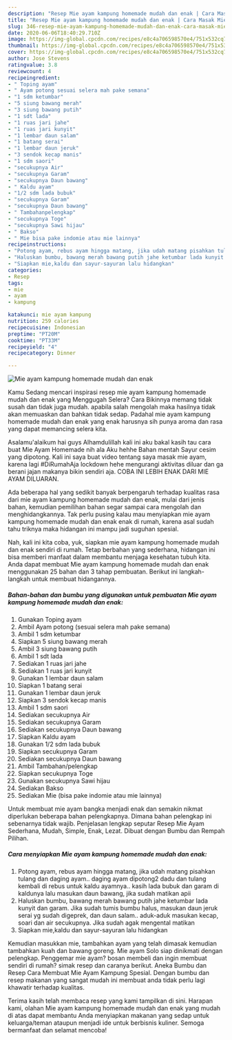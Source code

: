 ```yaml
---
description: "Resep Mie ayam kampung homemade mudah dan enak | Cara Masak Mie ayam kampung homemade mudah dan enak Yang Bikin Ngiler"
title: "Resep Mie ayam kampung homemade mudah dan enak | Cara Masak Mie ayam kampung homemade mudah dan enak Yang Bikin Ngiler"
slug: 346-resep-mie-ayam-kampung-homemade-mudah-dan-enak-cara-masak-mie-ayam-kampung-homemade-mudah-dan-enak-yang-bikin-ngiler
date: 2020-06-06T18:40:29.710Z
image: https://img-global.cpcdn.com/recipes/e8c4a706598570e4/751x532cq70/mie-ayam-kampung-homemade-mudah-dan-enak-foto-resep-utama.jpg
thumbnail: https://img-global.cpcdn.com/recipes/e8c4a706598570e4/751x532cq70/mie-ayam-kampung-homemade-mudah-dan-enak-foto-resep-utama.jpg
cover: https://img-global.cpcdn.com/recipes/e8c4a706598570e4/751x532cq70/mie-ayam-kampung-homemade-mudah-dan-enak-foto-resep-utama.jpg
author: Jose Stevens
ratingvalue: 3.8
reviewcount: 4
recipeingredient:
- " Toping ayam"
- " Ayam potong sesuai selera mah pake semana"
- "1 sdm ketumbar"
- "5 siung bawang merah"
- "3 siung bawang putih"
- "1 sdt lada"
- "1 ruas jari jahe"
- "1 ruas jari kunyit"
- "1 lembar daun salam"
- "1 batang serai"
- "1 lembar daun jeruk"
- "3 sendok kecap manis"
- "1 sdm saori"
- "secukupnya Air"
- "secukupnya Garam"
- "secukupnya Daun bawang"
- " Kaldu ayam"
- "1/2 sdm lada bubuk"
- "secukupnya Garam"
- "secukupnya Daun bawang"
- " Tambahanpelengkap"
- "secukupnya Toge"
- "secukupnya Sawi hijau"
- " Bakso"
- " Mie bisa pake indomie atau mie lainnya"
recipeinstructions:
- "Potong ayam, rebus ayam hingga matang, jika udah matang pisahkan tulang dan daging ayam.. daging ayam dipotong2 dadu dan tulang kembali di rebus untuk kaldu ayamnya.. kasih lada bubuk dan garam di kaldunya lalu masukan daun bawang, jika sudah matikan apii"
- "Haluskan bumbu, bawang merah bawang putih jahe ketumbar lada kunyit dan garam. Jika sudah tumis bumbu halus, masukan daun jeruk serai yg sudah digeprek, dan daun salam.. aduk-aduk masukan kecap, soari dan air secukupnya. Jika sudah agak mengental matikan"
- "Siapkan mie,kaldu dan sayur-sayuran lalu hidangkan"
categories:
- Resep
tags:
- mie
- ayam
- kampung

katakunci: mie ayam kampung 
nutrition: 259 calories
recipecuisine: Indonesian
preptime: "PT20M"
cooktime: "PT33M"
recipeyield: "4"
recipecategory: Dinner

---
```



![Mie ayam kampung homemade mudah dan enak](https://img-global.cpcdn.com/recipes/e8c4a706598570e4/751x532cq70/mie-ayam-kampung-homemade-mudah-dan-enak-foto-resep-utama.jpg)

Kamu Sedang mencari inspirasi resep mie ayam kampung homemade mudah dan enak yang Menggugah Selera? Cara Bikinnya memang tidak susah dan tidak juga mudah. apabila salah mengolah maka hasilnya tidak akan memuaskan dan bahkan tidak sedap. Padahal mie ayam kampung homemade mudah dan enak yang enak harusnya sih punya aroma dan rasa yang dapat memancing selera kita.

Asalamu&#39;alaikum hai guys Alhamdulillah kali ini aku bakal kasih tau cara buat Mie Ayam Homemade nih ala Aku hehhe Bahan mentah Sayur cesim yang dipotong. Kali ini saya buat video tentang saya masak mie ayam, karena lagi #DiRumahAja lockdown hehe mengurangi aktivitas diluar dan ga berani jajan makanya bikin sendiri aja. COBA INI LEBIH ENAK DARI MIE AYAM DILUARAN.

Ada beberapa hal yang sedikit banyak berpengaruh terhadap kualitas rasa dari mie ayam kampung homemade mudah dan enak, mulai dari jenis bahan, kemudian pemilihan bahan segar sampai cara mengolah dan menghidangkannya. Tak perlu pusing kalau mau menyiapkan mie ayam kampung homemade mudah dan enak enak di rumah, karena asal sudah tahu triknya maka hidangan ini mampu jadi suguhan spesial.


Nah, kali ini kita coba, yuk, siapkan mie ayam kampung homemade mudah dan enak sendiri di rumah. Tetap berbahan yang sederhana, hidangan ini bisa memberi manfaat dalam membantu menjaga kesehatan tubuh kita. Anda dapat membuat Mie ayam kampung homemade mudah dan enak menggunakan 25 bahan dan 3 tahap pembuatan. Berikut ini langkah-langkah untuk membuat hidangannya.

<!--inarticleads1-->

##### Bahan-bahan dan bumbu yang digunakan untuk pembuatan Mie ayam kampung homemade mudah dan enak:

1. Gunakan  Toping ayam
1. Ambil  Ayam potong (sesuai selera mah pake semana)
1. Ambil 1 sdm ketumbar
1. Siapkan 5 siung bawang merah
1. Ambil 3 siung bawang putih
1. Ambil 1 sdt lada
1. Sediakan 1 ruas jari jahe
1. Sediakan 1 ruas jari kunyit
1. Gunakan 1 lembar daun salam
1. Siapkan 1 batang serai
1. Gunakan 1 lembar daun jeruk
1. Siapkan 3 sendok kecap manis
1. Ambil 1 sdm saori
1. Sediakan secukupnya Air
1. Sediakan secukupnya Garam
1. Sediakan secukupnya Daun bawang
1. Siapkan  Kaldu ayam
1. Gunakan 1/2 sdm lada bubuk
1. Siapkan secukupnya Garam
1. Sediakan secukupnya Daun bawang
1. Ambil  Tambahan/pelengkap
1. Siapkan secukupnya Toge
1. Gunakan secukupnya Sawi hijau
1. Sediakan  Bakso
1. Sediakan  Mie (bisa pake indomie atau mie lainnya)


Untuk membuat mie ayam bangka menjadi enak dan semakin nikmat diperlukan beberapa bahan pelengkapnya. Dimana bahan pelengkap ini sebenarnya tidak wajib. Penjelasan lengkap seputar Resep Mie Ayam Sederhana, Mudah, Simple, Enak, Lezat. Dibuat dengan Bumbu dan Rempah Pilihan. 

<!--inarticleads2-->

##### Cara menyiapkan Mie ayam kampung homemade mudah dan enak:

1. Potong ayam, rebus ayam hingga matang, jika udah matang pisahkan tulang dan daging ayam.. daging ayam dipotong2 dadu dan tulang kembali di rebus untuk kaldu ayamnya.. kasih lada bubuk dan garam di kaldunya lalu masukan daun bawang, jika sudah matikan apii
1. Haluskan bumbu, bawang merah bawang putih jahe ketumbar lada kunyit dan garam. Jika sudah tumis bumbu halus, masukan daun jeruk serai yg sudah digeprek, dan daun salam.. aduk-aduk masukan kecap, soari dan air secukupnya. Jika sudah agak mengental matikan
1. Siapkan mie,kaldu dan sayur-sayuran lalu hidangkan


Kemudian masukkan mie, tambahkan ayam yang telah dimasak kemudian tambahkan kuah dan bawang goreng. Mie ayam Solo siap dinikmati dengan pelengkap. Penggemar mie ayam? bosan membeli dan ingin membuat sendiri di rumah? simak resep dan caranya berikut. Aneka Bumbu dan Resep Cara Membuat Mie Ayam Kampung Spesial. Dengan bumbu dan resep makanan yang sangat mudah ini membuat anda tidak perlu lagi khawatir terhadap kualitas. 

Terima kasih telah membaca resep yang kami tampilkan di sini. Harapan kami, olahan Mie ayam kampung homemade mudah dan enak yang mudah di atas dapat membantu Anda menyiapkan makanan yang sedap untuk keluarga/teman ataupun menjadi ide untuk berbisnis kuliner. Semoga bermanfaat dan selamat mencoba!
